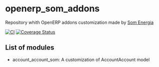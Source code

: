 # openerp_som_addons
Repository whith OpenERP addons customization made by [Som Energia](https://www.somenergia.coop/)

  [![CI](https://github.com/Som-Energia/openerp_som_addons/actions/workflows/integration_config.yml/badge.svg)](https://github.com/Som-Energia/openerp_som_addons/actions/workflows/integration_config.yml)
  [![Coverage Status](https://coveralls.io/repos/github/Som-Energia/openerp_som_addons/badge.svg?branch=)](https://coveralls.io/github/Som-Energia/openerp_som_addons?branch=)

## List of modules
*  account_account_som: A customization of AccountAccount model
